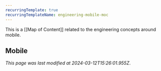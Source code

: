 ```yaml
---
recurringTemplate: true
recurringTemplateName: engineering-mobile-moc
---
```


This is a [[Map of Content]] related to the engineering concepts around mobile.

## Mobile
*This page was last modified at 2024-03-12T15:26:01.955Z*.
